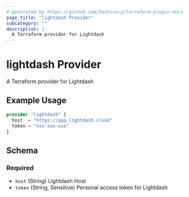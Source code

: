 ```yaml
---
# generated by https://github.com/hashicorp/terraform-plugin-docs
page_title: "lightdash Provider"
subcategory: ""
description: |-
  A Terraform provider for Lightdash
---
```


# lightdash Provider

A Terraform provider for Lightdash

## Example Usage

```terraform
provider "lightdash" {
  host  = "https://app.lightdash.cloud"
  token = "xxx-xxx-xxx"
}
```

<!-- schema generated by tfplugindocs -->
## Schema

### Required

- `host` (String) Lightdash Host
- `token` (String, Sensitive) Personal access token for Lightdash
